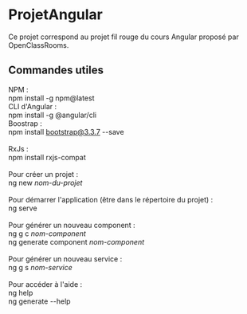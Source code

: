 # ProjetAngular

Ce projet correspond au projet fil rouge du cours Angular proposé par OpenClassRooms.

## Commandes utiles
NPM : <br />
npm install -g npm@latest <br />
CLI d'Angular :<br />
npm install -g @angular/cli <br />
Boostrap :<br />
npm install bootstrap@3.3.7 --save<br />
<br />
RxJs : <br />
npm install rxjs-compat <br />
<br />
Pour créer un projet :<br />
ng new *nom-du-projet*<br />
<br />
Pour démarrer l'application (être dans le répertoire du projet) :<br />
ng serve<br />
<br />
Pour générer un nouveau component :<br />
ng g c *nom-component*<br />
ng generate component *nom-component*<br />
<br />
Pour générer un nouveau service : <br />
ng g s *nom-service*<br />
<br />
Pour accéder à l'aide :<br />
ng help<br />
ng generate --help<br />


